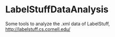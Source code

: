 LabelStuffDataAnalysis
======================

Some tools to analyze the .xml data of LabelStuff, http://labelstuff.cs.cornell.edu/